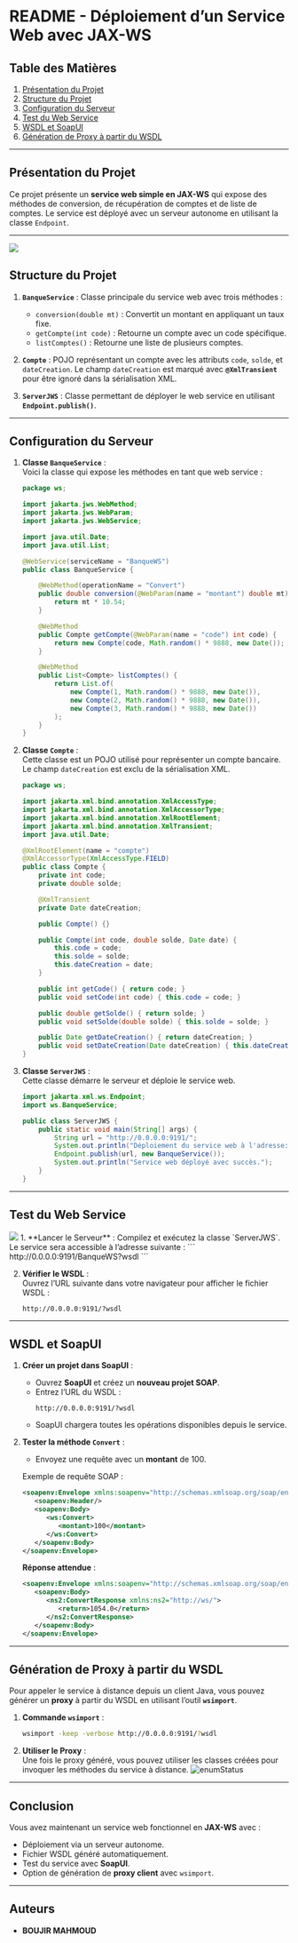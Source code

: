 # README - Déploiement d’un Service Web avec JAX-WS

## Table des Matières
1. [Présentation du Projet](#présentation-du-projet)
2. [Structure du Projet](#structure-du-projet)
3. [Configuration du Serveur](#configuration-du-serveur)
4. [Test du Web Service](#test-du-web-service)
5. [WSDL et SoapUI](#wsdl-et-soapui)
6. [Génération de Proxy à partir du WSDL](#génération-de-proxy-à-partir-du-wsdl)

---

## Présentation du Projet

Ce projet présente un **service web simple en JAX-WS** qui expose des méthodes de conversion, de récupération de comptes et de liste de comptes. Le service est déployé avec un serveur autonome en utilisant la classe `Endpoint`.

---
<img src="Capture/arch1.png">

## Structure du Projet

1. **`BanqueService`** : Classe principale du service web avec trois méthodes :
    - `conversion(double mt)` : Convertit un montant en appliquant un taux fixe.
    - `getCompte(int code)` : Retourne un compte avec un code spécifique.
    - `listComptes()` : Retourne une liste de plusieurs comptes.

2. **`Compte`** : POJO représentant un compte avec les attributs `code`, `solde`, et `dateCreation`. Le champ `dateCreation` est marqué avec **`@XmlTransient`** pour être ignoré dans la sérialisation XML.

3. **`ServerJWS`** : Classe permettant de déployer le web service en utilisant **`Endpoint.publish()`**.

---

## Configuration du Serveur

1. **Classe `BanqueService`** :  
   Voici la classe qui expose les méthodes en tant que web service :

   ```java
   package ws;

   import jakarta.jws.WebMethod;
   import jakarta.jws.WebParam;
   import jakarta.jws.WebService;

   import java.util.Date;
   import java.util.List;

   @WebService(serviceName = "BanqueWS")
   public class BanqueService {

       @WebMethod(operationName = "Convert")
       public double conversion(@WebParam(name = "montant") double mt) {
           return mt * 10.54;
       }

       @WebMethod
       public Compte getCompte(@WebParam(name = "code") int code) {
           return new Compte(code, Math.random() * 9888, new Date());
       }

       @WebMethod
       public List<Compte> listComptes() {
           return List.of(
               new Compte(1, Math.random() * 9888, new Date()),
               new Compte(2, Math.random() * 9888, new Date()),
               new Compte(3, Math.random() * 9888, new Date())
           );
       }
   }
   ```

2. **Classe `Compte`** :  
   Cette classe est un POJO utilisé pour représenter un compte bancaire. Le champ `dateCreation` est exclu de la sérialisation XML.

   ```java
   package ws;

   import jakarta.xml.bind.annotation.XmlAccessType;
   import jakarta.xml.bind.annotation.XmlAccessorType;
   import jakarta.xml.bind.annotation.XmlRootElement;
   import jakarta.xml.bind.annotation.XmlTransient;
   import java.util.Date;

   @XmlRootElement(name = "compte")
   @XmlAccessorType(XmlAccessType.FIELD)
   public class Compte {
       private int code;
       private double solde;

       @XmlTransient
       private Date dateCreation;

       public Compte() {}

       public Compte(int code, double solde, Date date) {
           this.code = code;
           this.solde = solde;
           this.dateCreation = date;
       }

       public int getCode() { return code; }
       public void setCode(int code) { this.code = code; }

       public double getSolde() { return solde; }
       public void setSolde(double solde) { this.solde = solde; }

       public Date getDateCreation() { return dateCreation; }
       public void setDateCreation(Date dateCreation) { this.dateCreation = dateCreation; }
   }
   ```

3. **Classe `ServerJWS`** :  
   Cette classe démarre le serveur et déploie le service web.

   ```java
   import jakarta.xml.ws.Endpoint;
   import ws.BanqueService;

   public class ServerJWS {
       public static void main(String[] args) {
           String url = "http://0.0.0.0:9191/";
           System.out.println("Déploiement du service web à l'adresse: " + url);
           Endpoint.publish(url, new BanqueService());
           System.out.println("Service web déployé avec succès.");
       }
   }
   ```

---

## Test du Web Service
<img src="Capture/capture4.png" >
1. **Lancer le Serveur** :  
   Compilez et exécutez la classe `ServerJWS`.  
   Le service sera accessible à l’adresse suivante :
   ```
   http://0.0.0.0:9191/BanqueWS?wsdl
   ```

2. **Vérifier le WSDL** :  
   Ouvrez l’URL suivante dans votre navigateur pour afficher le fichier WSDL :
   ```
   http://0.0.0.0:9191/?wsdl
   ```

---

## WSDL et SoapUI

1. **Créer un projet dans SoapUI** :
    - Ouvrez **SoapUI** et créez un **nouveau projet SOAP**.
    - Entrez l’URL du WSDL :
      ```
      http://0.0.0.0:9191/?wsdl
      ```
    - SoapUI chargera toutes les opérations disponibles depuis le service.

2. **Tester la méthode `Convert`** :
    - Envoyez une requête avec un **montant** de 100.

   Exemple de requête SOAP :
   ```xml
   <soapenv:Envelope xmlns:soapenv="http://schemas.xmlsoap.org/soap/envelope/" xmlns:ws="http://ws/">
      <soapenv:Header/>
      <soapenv:Body>
         <ws:Convert>
            <montant>100</montant>
         </ws:Convert>
      </soapenv:Body>
   </soapenv:Envelope>
   ```

   **Réponse attendue** :
   ```xml
   <soapenv:Envelope xmlns:soapenv="http://schemas.xmlsoap.org/soap/envelope/">
      <soapenv:Body>
         <ns2:ConvertResponse xmlns:ns2="http://ws/">
            <return>1054.0</return>
         </ns2:ConvertResponse>
      </soapenv:Body>
   </soapenv:Envelope>
   ```

---

## Génération de Proxy à partir du WSDL

Pour appeler le service à distance depuis un client Java, vous pouvez générer un **proxy** à partir du WSDL en utilisant l’outil **`wsimport`**.

1. **Commande `wsimport`** :
   ```bash
   wsimport -keep -verbose http://0.0.0.0:9191/?wsdl
   ```

2. **Utiliser le Proxy** :  
   Une fois le proxy généré, vous pouvez utiliser les classes créées pour invoquer les méthodes du service à distance.
   <img src="Capture/capture9.png" alt="enumStatus">
---

## Conclusion

Vous avez maintenant un service web fonctionnel en **JAX-WS** avec :
- Déploiement via un serveur autonome.
- Fichier WSDL généré automatiquement.
- Test du service avec **SoapUI**.
- Option de génération de **proxy client** avec `wsimport`.

---

## Auteurs
- **BOUJIR MAHMOUD**
